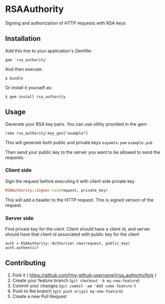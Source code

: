 # RSAAuthority

Signing and authorization of HTTP requests with RSA keys

## Installation

Add this line to your application's Gemfile:

    gem 'rsa_authority'

And then execute:

    $ bundle

Or install it yourself as:

    $ gem install rsa_authority

## Usage
Generate your RSA key pairs. You can use utility provided in the gem
```
rake rsa_authority:key_gen["example"]
```
This will generate both public and private keys
`expamle.pem`
`example.pub`

Then send your public key to the server you want to be allowed to send the requests.


### Client side

Sign the request before executing it with client side private key
```ruby
RSAAuthority::Signer.new(request, private_key)
```
This will add a header to the HTTP request. This is signed version of the request.


### Server side
Find private key for the cient. Client should have a client id, and server should have that client id associated with public key for the client

```
auth = RSAAuthority::Authorizer.new(request, public_key)
auth.authentic?
```



## Contributing

1. Fork it ( https://github.com/[my-github-username]/rsa_authority/fork )
2. Create your feature branch (`git checkout -b my-new-feature`)
3. Commit your changes (`git commit -am 'Add some feature'`)
4. Push to the branch (`git push origin my-new-feature`)
5. Create a new Pull Request
